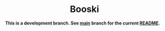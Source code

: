 <h1 align="center">
    Booski
</h1>

<p align="center">

<strong>This is a development branch. See <a href="https://github.com/electricduck/booski/tree/main">main</a> branch for the current <a href="https://github.com/sodaliterocks/sodalite/blob/main/README.md">README</a>.</strong>

</p>